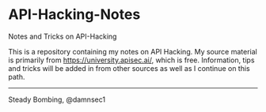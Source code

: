 # API-Hacking-Notes
Notes and Tricks on API-Hacking

This is a repository containing my notes on API Hacking. My source material is primarily from https://university.apisec.ai/, which is free.
Information, tips and tricks will be added in from other sources as well as I continue on this path.

---
Steady Bombing,
@damnsec1
